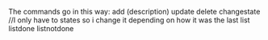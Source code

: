 The commands go in this way:
add (description)
update <id> <description>
delete <id>
changestate <id> //I only have to states so i change it depending on how it was the last
list
listdone
listnotdone
